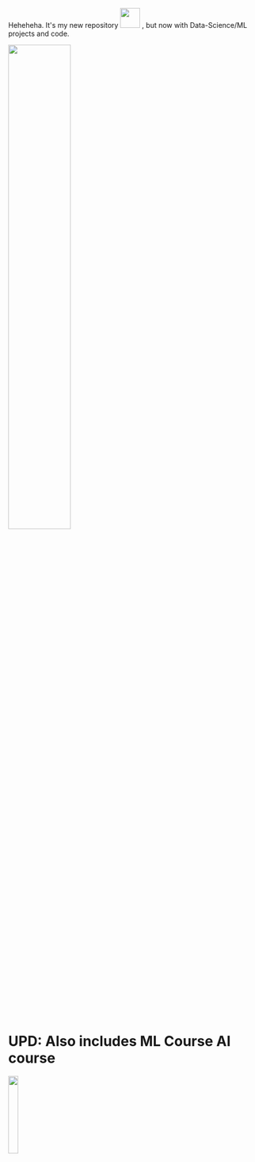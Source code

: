 Heheheha. It's my new repository <img src='https://media.tenor.com/3yuTJ7S5yeQAAAAM/my-honest-reaction-my-honest-reaction-meme.gif' width=40 height=40> , but now with Data-Science/ML projects and code.

<img src='https://i.pinimg.com/564x/8c/cb/59/8ccb5905351695a77e4d2a723d098761.jpg' width=50% height=50%><br>

<h1>UPD: Also includes ML Course AI course</h1>


<img src='https://mlcourse.ai/_static/mlcourse_ai_logo.jpg' width=20% height=20%>
    
